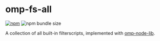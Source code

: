 # omp-fs-all

[![npm](https://img.shields.io/npm/v/omp-fs-all)](https://www.npmjs.com/package/omp-fs-all) ![npm bundle size](https://img.shields.io/bundlephobia/minzip/omp-fs-all)

A collection of all built-in filterscripts, implemented with [omp-node-lib](https://github.com/YuCarl77/omp-node-lib).
